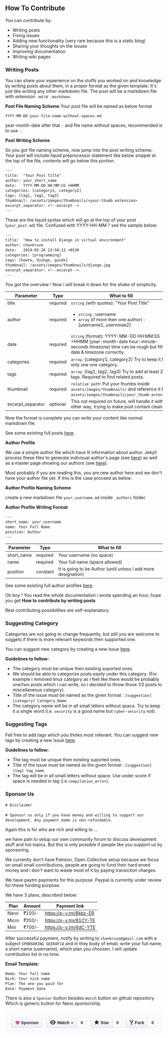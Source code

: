 ## How To Contribute

You can contribute by:
- Writing posts
- Fixing issues
- Adding new functionality (very rare because this is a static blog)
- Sharing your thoughts on the issues
- Improving documentation
- Writing wiki pages

### Writing Posts

You can share your experience on the stuffs you worked on and knowledge by writing posts about them, in a proper format as the given template. It's just like writing any other markdown file.
The post will be a markdown file with extension `.md` or `.markdown`.

**Post File Naming Scheme**
Your post file will be named as below format
```
YYYY-MM-DD-your-file-name-without-spaces.md
```
year-month-date after that `-` and file name without spaces, recommended is to use `-`.

**Post Writing Scheme**

So you got file naming scheme, now jump into the post writing scheme. Your post will include liquid preprocessor statement like below snippet at the top of the file, contents will go below this portion.

```
---
title:  "Your Post Title"
author: your_short_name
date:   YYYY-MM-DD HH:MM:SS +HHMM
categories: [category1, category2]
tags: [tag1, tag2, tag3]
thumbnail: /assets/images/thumbnails/<your-thumb.extension>
excerpt_separator: <!--excerpt-->
---
```

These are the liquid syntax which will go at the top of your post (`your_post.md`) file. Confused with YYYY-HH-MM ? see the sample below:

```
---
title:  "How to install Django in virtual environment"
author: chankruze
date:   2019-05-26 13:58:12 +0530
categories: [programming]
tags: [howto, django, guide]
thumbnail: /assets/images/thumbnails/django.jpg
excerpt_separator: <!--excerpt-->
---
```

You got the overview ! Now i will break it down for the shake of simplicity.

Parameter   | Type      | What to fill
------------|-----------|----------------------------
title       | required  | `string` (with quotes): "Your Post Title"
author      | required  | <ul><li>`string` : username</li><li>`array` (if more then one author) : [username1, usernmae2]</li></ul>
date        | required  | `string` (format): YYYY-MM-DD HH:MM:SS +HHMM (year-month-date hour-minute-seconds timezone) time can be rough but fill date & timezone correctly.
categories  | required  | `array`: [category1, category2] Try to keep it to only one one category.
tags        | required  | `array`: [tag1, tag2, tag3] Try to add at least 2 tags. Required to find related posts.
thumbnail   | required  | `relative path`: Put your thumbs inside `assets/images/thumbnails/` and reference it by `assets/images/thumbnails/your_thumb.extension`
excerpt_separator | optional | This not required on future, will handle it with other way, trying to make post contant clean.

Now the format is complete you can write your content like normal markdown file.

See some existing full posts [here](https://github.com/GEEKOFIA/blog/tree/master/_posts).

**Author Profile**

We use a simple author file which have lil information about author. Jekyll process these files to generate indivisual author's page (see [here](https://blog.geekofia.in/authors/chankruze.html)) as well as a master page showing our authors (see [here](https://blog.geekofia.in/authors/)).

Most probably if you are reading this, you are new author here and we don't have your author file yet. If this is the case proceed as below:

**Author Profile Naming Scheme**

create a new markdown file `your_username.md` inside `_authors` folder.

**Author Profile Writing Format**

```
---
short_name: your_username
name: Your Full Name
position: Author
---
```

Parameter   | Type      | What to fill
------------|-----------|----------------------------
short_name  | required  | Your username (no space)
name        | required  | Your full name (space allowed)
position    | constant  | It is going to be Author (until unless i add more designation)

See some existing full author profiles [here](https://github.com/GEEKOFIA/blog/tree/master/_authors).

Oh boy !
You read the whole documentation i wrote spending an hour, hope you get **How to contribute by writing posts**

Rest contributing possibilities are self-explanatory.

### Suggesting Category

Categories are not going to change frequently, but still you are welcome to suggets if there is more relevant keywords then supported one.

You can suggest new category by creating a new issue [here](https://github.com/GEEKOFIA/blog/issues).

**Guidelines to follow:**

- The category most be unique then existing suported ones.
- We should be able to categorize posts easily under this category. (For example i removed linux category as i feel like there would be probably one/two posts which i can write, so i decided to throw those 1/2 posts to miscellaneous category).
- Title of the issue must be named as the given format : `[suggestion][category] Category_Name`
- The category name will be in all small letters without space. Try to keep it a single word (i.e. `security` is a good name but `cyber-security` not).

### Suggesting Tags

Fell free to add tags which you thinks most relevant.
You can suggest new tags by creating a new issue [here](https://github.com/GEEKOFIA/blog/issues).

**Guidelines to follow:**

- The tag must be unique then existing suported ones.
- Title of the issue must be named as the given format : `[suggestion][tag] tag_name`
- The tag will be in all small letters without space. Use under score if space is needed in tag (i.e `compilation_error`).

### Sponsor Us

```
# Disclaimer

# Sponsor us only if you have money and willing to support our development. Any payment made is non-refundable.
```

Again this is for who are rich and willing to ... 

we have paln to setup our own community forum to discuss development stuff and hot topics. But this is only possible if people like you support us by sponsoring.

We currently don't have Patreon, Open Collective setup because we focus on small small contributions, people are going to fund their hard erned money and i don't want to waste most of it by paying transiction charges.

We have paytm payments for this purpose. Paypal is currently under review for these funding purpose.

We have 3 plans, described below:

Plan | Amount   | Payment link
-----|----------|------------
Nano | ₹100/-   | https://p-y.tm/Bkbz-ER
Micro| ₹350/-   | https://p-y.tm/81CY-TE
Mini | ₹700/-   | https://p-y.tm/6dC-YTE

After successful payment, notify by writing to `chankruze@gmail.com` with a subject `SPONSORING GEEKOFIA` and in they body of email, write your full name, a short name (username), which plan you choosen. I will update contribution list in no time.

**Email Template:**

```
Name: Your full name
Nick: Your nick name
Plan: The one you paid for
Date: Payment date
```

There is also a `Sponsor` button besides `Watch` button on github repository. Which is generic button for Nano sponsorship.

![sponsor button image](/assets/images/sponsor-btn.png)